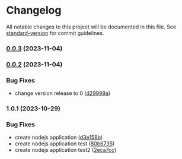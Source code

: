 # Changelog

All notable changes to this project will be documented in this file. See [standard-version](https://github.com/conventional-changelog/standard-version) for commit guidelines.

### [0.0.3](https://github.com/Pigg-eh/odin-calQ/compare/v0.0.2...v0.0.3) (2023-11-04)

### [0.0.2](https://github.com/Pigg-eh/odin-calQ/compare/v1.0.1...v0.0.2) (2023-11-04)


### Bug Fixes

* change version release to 0 ([d29999a](https://github.com/Pigg-eh/odin-calQ/commit/d29999a86d19aa57f93badce8afb9d9baad28de5))

### 1.0.1 (2023-10-29)


### Bug Fixes

* create nodejs application ([d3e158b](https://github.com/Pigg-eh/odin-calQ/commit/d3e158ba8200abea04d55f449478ac83e17dbb39))
* create nodejs application test ([80b6735](https://github.com/Pigg-eh/odin-calQ/commit/80b6735813278fc57ffc3acfc98b3dc93f36ada3))
* create nodejs application test2 ([2eca7cc](https://github.com/Pigg-eh/odin-calQ/commit/2eca7ccfe456159ea0e5e9b1a259af6447dec040))
